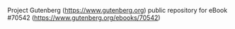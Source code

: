 Project Gutenberg (https://www.gutenberg.org) public repository for
eBook #70542 (https://www.gutenberg.org/ebooks/70542)
